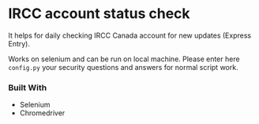 # IRCC account status check

It helps for daily checking IRCC Canada account for new updates (Express Entry). 

Works on selenium and can be run on local machine.
Please enter here `config.py` your security questions and answers for normal script work.

### Built With

- Selenium
- Chromedriver
